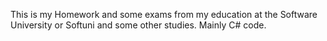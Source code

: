 This is my Homework and some exams from my education at the Software University or Softuni and some other studies.
Mainly C# code.
